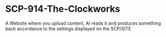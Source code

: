 # SCP-914-The-Clockworks
A Website where you upload content, AI reads it and produces something back accordance to the settings displayed on the SCP/SITE
